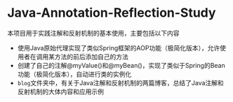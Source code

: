 # Java-Annotation-Reflection-Study

本项目用于实践注解和反射机制的基本使用，主要包括以下内容

- 使用Java原始代理实现了类似Spring框架的AOP功能（极简化版本），允许使用者在调用某方法的前后添加自己的方法
- 创建了自己的注解@myValue()和@myBean()，实现了类似于Spring的Bean功能（极简化版本），自动进行类的实例化
- ``blog``文件夹中，有关于Java注解和反射机制的两篇博客，总结了Java注解和反射机制的大体内容和应用示例

